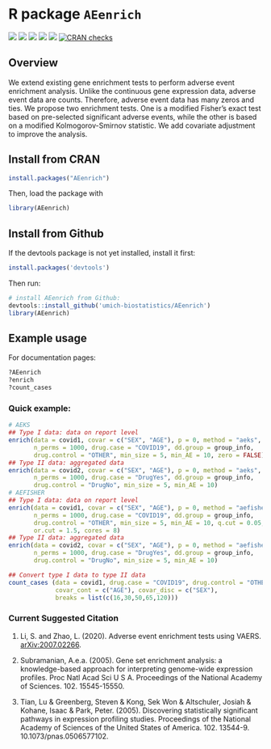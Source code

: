 
<!-- README.md is generated from README.Rmd. Please edit that file -->

# R package `AEenrich`

[![](https://img.shields.io/badge/devel%20version-1.1.0-blue.svg)](https://github.com/umich-biostatistics/AEenrich)
[![](https://img.shields.io/github/languages/code-size/umich-biostatistics/AEenrich.svg)](https://github.com/umich-biostatistics/AEenrich)
[![](http://cranlogs.r-pkg.org/badges/grand-total/AEenrich?color=blue)](https://cran.r-project.org/package=AEenrich)
[![](http://cranlogs.r-pkg.org/badges/last-month/AEenrich?color=green)](https://cran.r-project.org/package=AEenrich)
[![](https://img.shields.io/badge/Read%20on-arXiv-orange.svg)](https://arxiv.org/abs/2007.02266)
[![CRAN
checks](https://cranchecks.info/badges/summary/AEenrich)](https://cran.r-project.org/web/checks/check_results_AEenrich.html)

## Overview

We extend existing gene enrichment tests to perform adverse event
enrichment analysis. Unlike the continuous gene expression data, adverse
event data are counts. Therefore, adverse event data has many zeros and
ties. We propose two enrichment tests. One is a modified Fisher’s exact
test based on pre-selected significant adverse events, while the other
is based on a modified Kolmogorov-Smirnov statistic. We add covariate
adjustment to improve the analysis.

## Install from CRAN

``` r
install.packages("AEenrich")
```

Then, load the package with

``` r
library(AEenrich)
```

## Install from Github

If the devtools package is not yet installed, install it first:

``` r
install.packages('devtools')
```

Then run:

``` r
# install AEenrich from Github:
devtools::install_github('umich-biostatistics/AEenrich') 
library(AEenrich)
```

## Example usage

For documentation pages:

``` r
?AEenrich
?enrich
?count_cases
```

### Quick example:

``` r
# AEKS
## Type I data: data on report level
enrich(data = covid1, covar = c("SEX", "AGE"), p = 0, method = "aeks",
       n_perms = 1000, drug.case = "COVID19", dd.group = group_info,
       drug.control = "OTHER", min_size = 5, min_AE = 10, zero = FALSE)
## Type II data: aggregated data
enrich(data = covid2, covar = c("SEX", "AGE"), p = 0, method = "aeks",
       n_perms = 1000, drug.case = "DrugYes", dd.group = group_info,
       drug.control = "DrugNo", min_size = 5, min_AE = 10)
# AEFISHER
## Type I data: data on report level
enrich(data = covid1, covar = c("SEX", "AGE"), p = 0, method = "aefisher",
       n_perms = 1000, drug.case = "COVID19", dd.group = group_info,
       drug.control = "OTHER", min_size = 5, min_AE = 10, q.cut = 0.05, 
       or.cut = 1.5, cores = 8)
## Type II data: aggregated data
enrich(data = covid2, covar = c("SEX", "AGE"), p = 0, method = "aefisher",
       n_perms = 1000, drug.case = "DrugYes", dd.group = group_info,
       drug.control = "DrugNo", min_size = 5, min_AE = 10)

## Convert type I data to type II data
count_cases (data = covid1, drug.case = "COVID19", drug.control = "OTHER",
             covar_cont = c("AGE"), covar_disc = c("SEX"),
             breaks = list(c(16,30,50,65,120)))
```

### Current Suggested Citation

1.  Li, S. and Zhao, L. (2020). Adverse event enrichment tests using
    VAERS. [arXiv:2007.02266](https://arxiv.org/abs/2007.02266).

2.  Subramanian, A.e.a. (2005). Gene set enrichment analysis: a
    knowledge-based approach for interpreting genome-wide expression
    profiles. Proc Natl Acad Sci U S A. Proceedings of the National
    Academy of Sciences. 102. 15545-15550.

3.  Tian, Lu & Greenberg, Steven & Kong, Sek Won & Altschuler, Josiah &
    Kohane, Isaac & Park, Peter. (2005). Discovering statistically
    significant pathways in expression profiling studies. Proceedings of
    the National Academy of Sciences of the United States of America.
    102. 13544-9. 10.1073/pnas.0506577102.
